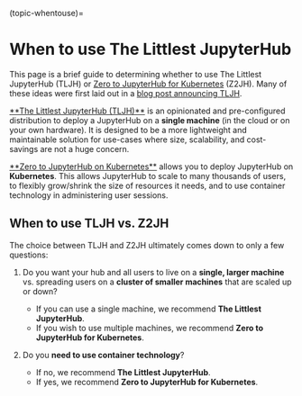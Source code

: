 (topic-whentouse)=

# When to use The Littlest JupyterHub

This page is a brief guide to determining whether to use The Littlest JupyterHub
(TLJH) or [Zero to JupyterHub for Kubernetes](https://zero-to-jupyterhub.readthedocs.io/en/latest/) (Z2JH).
Many of these ideas were first laid out in a
[blog post announcing TLJH](http://words.yuvi.in/post/the-littlest-jupyterhub/).

[\*\*The Littlest JupyterHub (TLJH)\*\*](https://the-littlest-jupyterhub.readthedocs.io/en/latest/) is an opinionated and pre-configured distribution
to deploy a JupyterHub on a **single machine** (in the cloud or on your own hardware).
It is designed to be a more lightweight and maintainable solution
for use-cases where size, scalability, and cost-savings are not a huge concern.

[\*\*Zero to JupyterHub on Kubernetes\*\*](https://zero-to-jupyterhub.readthedocs.io/en/latest/) allows you
to deploy JupyterHub on **Kubernetes**. This allows JupyterHub to scale to many thousands
of users, to flexibly grow/shrink the size of resources it needs, and to use
container technology in administering user sessions.

## When to use TLJH vs. Z2JH

The choice between TLJH and Z2JH ultimately comes down to only a few questions:

1. Do you want your hub and all users to live on a **single, larger machine** vs. spreading users on a **cluster of smaller machines** that are scaled up or down?
   - If you can use a single machine, we recommend **The Littlest JupyterHub**.
   - If you wish to use multiple machines, we recommend **Zero to JupyterHub for Kubernetes**.

2. Do you **need to use container technology**?
   - If no, we recommend **The Littlest JupyterHub**.
   - If yes, we recommend **Zero to JupyterHub for Kubernetes**.
